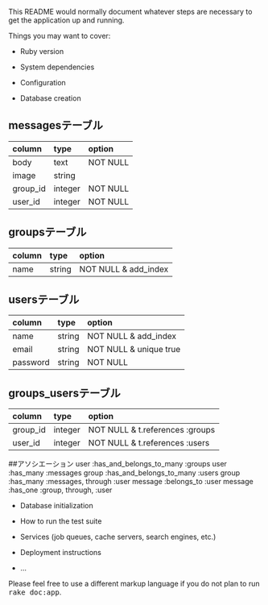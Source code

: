 This README would normally document whatever steps are necessary to get the
application up and running.

Things you may want to cover:

* Ruby version

* System dependencies

* Configuration

* Database creation


## messagesテーブル
|column   |type      |option   |
|:--------|:---------|:--------|
|body     |text      |NOT NULL |
|image    |string    |         |
|group_id |integer   |NOT NULL |
|user_id  |integer   |NOT NULL |


## groupsテーブル
|column   |type      |option                |
|:--------|:---------|:---------------------|
|name     |string    |NOT NULL & add_index  |


## usersテーブル
|column   |type      |option                |
|:------- |:---------|:---------------------|
|name     |string    |NOT NULL & add_index  |
|email    |string    |NOT NULL & unique true|
|password |string    |NOT NULL              |


## groups_usersテーブル
|column   |type     |option                           |
|:--------|:--------|:--------------------------------|
|group_id |integer  |NOT NULL & t.references :groups  |
|user_id  |integer  |NOT NULL & t.references :users   |

##アソシエーション
user  :has_and_belongs_to_many :groups
user  :has_many :messages
group :has_and_belongs_to_many :users
group :has_many :messages, through :user
message :belongs_to :user
message :has_one :group, through, :user


* Database initialization

* How to run the test suite

* Services (job queues, cache servers, search engines, etc.)

* Deployment instructions

* ...


Please feel free to use a different markup language if you do not plan to run
<tt>rake doc:app</tt>.
